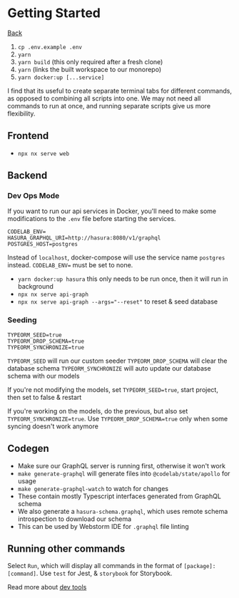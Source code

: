 # Getting Started

[Back](../../README.md)

1. `cp .env.example .env`
2. `yarn`
3. `yarn build` (this only required after a fresh clone)
4. `yarn` (links the built workspace to our monorepo)
5. `yarn docker:up [...service]`

I find that its useful to create separate terminal tabs for different commands, as opposed to combining all scripts into one. We may not need all commands to run at once, and running separate scripts give us more flexibility.

## Frontend

- `npx nx serve web`

## Backend

### Dev Ops Mode

If you want to run our api services in Docker, you'll need to make some modifications to the `.env` file before starting the services.

```
CODELAB_ENV=
HASURA_GRAPHQL_URI=http://hasura:8080/v1/graphql
POSTGRES_HOST=postgres
```

Instead of `localhost`, docker-compose will use the service name `postgres` instead. `CODELAB_ENV=` must be set to none.

- `yarn docker:up hasura` this only needs to be run once, then it will run in background
- `npx nx serve api-graph`
- `npx nx serve api-graph --args="--reset"` to reset & seed database

### Seeding

```
TYPEORM_SEED=true
TYPEORM_DROP_SCHEMA=true
TYPEORM_SYNCHRONIZE=true
```

`TYPEORM_SEED` will run our custom seeder
`TYPEORM_DROP_SCHEMA` will clear the database schema
`TYPEORM_SYNCHRONIZE` will auto update our database schema with our models

If you're not modifying the models, set `TYPEORM_SEED=true`, start project, then set to false & restart

If you're working on the models, do the previous, but also set `TYPEORM_SYNCHRONIZE=true`. Use `TYPEORM_DROP_SCHEMA=true` only when some syncing doesn't work anymore

## Codegen

- Make sure our GraphQL server is running first, otherwise it won't work
- `make generate-graphql` will generate files into `@codelab/state/apollo` for usage
- `make generate-graphql-watch` to watch for changes
- These contain mostly Typescript interfaces generated from GraphQL schema
- We also generate a `hasura-schema.graphql`, which uses remote schema introspection to download our schema
- This can be used by Webstorm IDE for `.graphql` file linting

## Running other commands

Select `Run`, which will display all commands in the format of `[package]:[command]`. Use `test` for Jest, & `storybook` for Storybook.

Read more about [dev tools](5-devtools.md)
